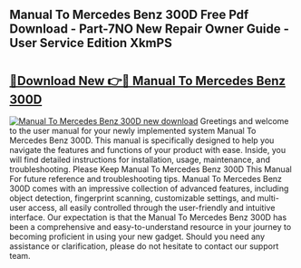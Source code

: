 ## Manual To Mercedes Benz 300D Free Pdf Download - Part-7NO New Repair Owner Guide - User Service Edition XkmPS

# <h2><a href="http://bc64936.oget.top/?id=Manual+To+Mercedes+Benz+300D">🔗Download New 👉🔴 Manual To Mercedes Benz 300D</a></h2>

[![Manual To Mercedes Benz 300D new download](https://i.imgur.com/5g1atiW.png)](http://bc64936.oget.top/?id=Manual+To+Mercedes+Benz+300D)
Greetings and welcome to the user manual for your newly implemented system Manual To Mercedes Benz 300D. This manual is specifically designed to help you navigate the features and functions of your product with ease. Inside, you will find detailed instructions for installation, usage, maintenance, and troubleshooting. Please Keep Manual To Mercedes Benz 300D This Manual For future reference and troubleshooting tips. Manual To Mercedes Benz 300D comes with an impressive collection of advanced features, including object detection, fingerprint scanning, customizable settings, and multi-user access, all easily controlled through the user-friendly and intuitive interface. Our expectation is that the Manual To Mercedes Benz 300D has been a comprehensive and easy-to-understand resource in your journey to becoming proficient in using your new gadget. Should you need any assistance or clarification, please do not hesitate to contact our support team.
